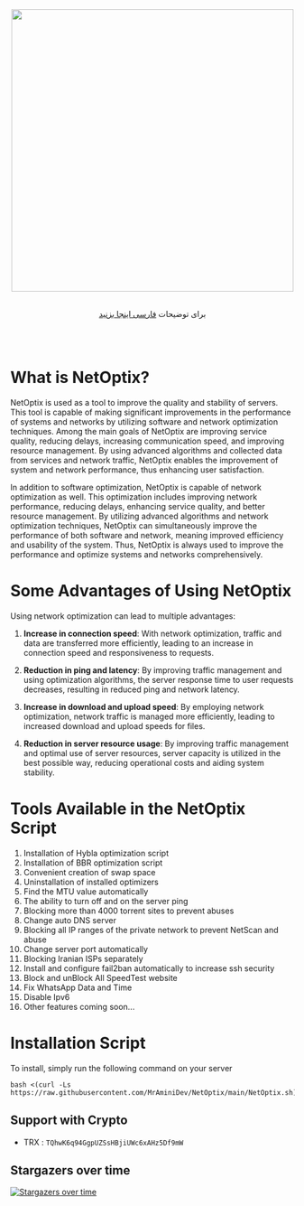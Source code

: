 <div align="center"><img src="https://raw.githubusercontent.com/MrAminiDev/NetOptix/main/NetOptix.JPG" width="500"></div>
<div align="center"><br>

  برای توضیحات <a href="https://github.com/MrAminiDev/NetOptix/blob/main/README-fa.md"> فارسی اینجا بزنید </a>

</div>
<br><br>

# What is NetOptix?
NetOptix is used as a tool to improve the quality and stability of servers. This tool is capable of making significant improvements in the performance of systems and networks by utilizing software and network optimization techniques. Among the main goals of NetOptix are improving service quality, reducing delays, increasing communication speed, and improving resource management. By using advanced algorithms and collected data from services and network traffic, NetOptix enables the improvement of system and network performance, thus enhancing user satisfaction.

In addition to software optimization, NetOptix is capable of network optimization as well. This optimization includes improving network performance, reducing delays, enhancing service quality, and better resource management. By utilizing advanced algorithms and network optimization techniques, NetOptix can simultaneously improve the performance of both software and network, meaning improved efficiency and usability of the system. Thus, NetOptix is always used to improve the performance and optimize systems and networks comprehensively.

# Some Advantages of Using NetOptix
Using network optimization can lead to multiple advantages:

1. **Increase in connection speed**: With network optimization, traffic and data are transferred more efficiently, leading to an increase in connection speed and responsiveness to requests.

2. **Reduction in ping and latency**: By improving traffic management and using optimization algorithms, the server response time to user requests decreases, resulting in reduced ping and network latency.

3. **Increase in download and upload speed**: By employing network optimization, network traffic is managed more efficiently, leading to increased download and upload speeds for files.

4. **Reduction in server resource usage**: By improving traffic management and optimal use of server resources, server capacity is utilized in the best possible way, reducing operational costs and aiding system stability.

# Tools Available in the NetOptix Script
1. Installation of Hybla optimization script
2. Installation of BBR optimization script
3. Convenient creation of swap space
4. Uninstallation of installed optimizers
5. Find the MTU value automatically
6. The ability to turn off and on the server ping
7. Blocking more than 4000 torrent sites to prevent abuses
8. Change auto DNS server
9. Blocking all IP ranges of the private network to prevent NetScan and abuse
10. Change server port automatically
11. Blocking Iranian ISPs separately
12. Install and configure fail2ban automatically to increase ssh security
13. Block and unBlock All SpeedTest website
14. Fix WhatsApp Data and Time
15. Disable Ipv6
16. Other features coming soon...

# Installation Script
To install, simply run the following command on your server
```
bash <(curl -Ls https://raw.githubusercontent.com/MrAminiDev/NetOptix/main/NetOptix.sh)
```
##  Support with Crypto 
- TRX : `TQhwK6q94GgpUZSsHBjiUWc6xAHz5Df9mW`

## Stargazers over time
[![Stargazers over time](https://starchart.cc/MrAminiDev/NetOptix.svg?variant=adaptive)](https://starchart.cc/MrAminiDev/NetOptix)
